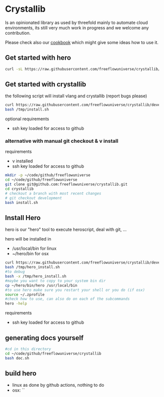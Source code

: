 
# Crystallib

Is an opinionated library as used by threefold mainly to automate cloud environments, its still very much work in progress and we welcome any contribution.

Please check also our [cookbook](https://github.com/freeflowuniverse/crystallib/tree/development/cookbook) which might give some ideas how to use it.

## Get started with hero

```bash
curl -sL https://raw.githubusercontent.com/freeflowuniverse/crystallib/development/scripts/install_hero.sh | bash
```

## Get started with crystallib

the following script will install vlang and crystallib (report bugs please)

```bash
curl https://raw.githubusercontent.com/freeflowuniverse/crystallib/development/scripts/installer.sh > /tmp/install.sh
bash /tmp/install.sh
```

optional requirements

- ssh key loaded for access to github

### alternative with manual git checkout & v install

requirements

- v installed
- ssh key loaded for access to github

```bash
mkdir -p ~/code/github/freeflowuniverse
cd ~/code/github/freeflowuniverse
git clone git@github.com:freeflowuniverse/crystallib.git
cd crystallib
# checkout a branch with most recent changes
# git checkout development 
bash install.sh

```

## Install Hero

hero is our "hero" tool to execute heroscript, deal with git, ...

hero will be installed in

- /usr/local/bin for linux
- ~/hero/bin for osx

```bash
curl https://raw.githubusercontent.com/freeflowuniverse/crystallib/development/scripts/install_hero.sh > /tmp/hero_install.sh
bash /tmp/hero_install.sh
#to debug
bash -x /tmp/hero_install.sh
#maybe you want to copy to your system bin dir
cp ~/hero/bin/hero /usr/local/bin
#to use hero make sure you restart your shell or you do (if osx)
source ~/.zprofile 
#check how to use, can also do on each of the subcommands
hero -help
```

requirements

- ssh key loaded for access to github

## generating docs yourself

```bash
#cd in this directory
cd ~/code/github/freeflowuniverse/crystallib
bash doc.sh
```

## build hero

- linux as done by github actions, nothing to do
- osx: ``

